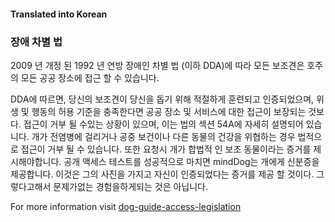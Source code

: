 #### **Translated into Korean**

### 장애 차별 법

2009 년 개정 된 1992 년 연방 장애인 차별 법 (이하 DDA)에 따라 모든 보조견은 호주의 모든 공공 장소에 접근 할 수 있습니다.

DDA에 따르면, 당신의 보조견이 당신을 돕기 위해 적절하게 훈련되고 인증되었으며, 위생 및 행동의 허용 기준을 충족한다면 공공 장소 및 서비스에 대한 접근이 보장되는 것보다. 접근이 거부 될 수있는 상황이 있으며, 이는 법의 섹션 54A에 자세히 설명되어 있습니다. 개가 전염병에 걸리거나 공중 보건이나 다른 동물의 건강을 위협하는 경우 법적으로 접근이 거부 될 수 있습니다. 또한 요청시 개가 합법적 인 보조 동물이라는 증거를 제시해야합니다. 공개 액세스 테스트를 성공적으로 마치면 mindDog는 개에게 신분증을 제공합니다. 이것은 그의 사진을 가지고 자신이 인증되었다는 증거를 제공 할 것이다. 그렇다고해서 문제가없는 경험을하게되는 것은 아닙니다.

For more information visit [dog-guide-access-legislation](https://www.minddog.org.au/resources/federal-laws/)